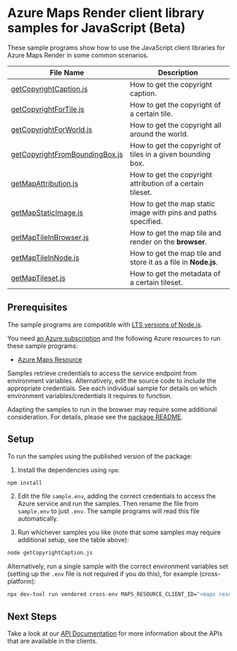 # Azure Maps Render client library samples for JavaScript (Beta)

These sample programs show how to use the JavaScript client libraries for Azure Maps Render in some common scenarios.

| **File Name**                                                 | **Description**                                                |
| ------------------------------------------------------------- | -------------------------------------------------------------- |
| [getCopyrightCaption.js][getcopyrightcaption]                 | How to get the copyright caption.                              |
| [getCopyrightForTile.js][getcopyrightfortile]                 | How to get the copyright of a certain tile.                    |
| [getCopyrightForWorld.js][getcopyrightforworld]               | How to get the copyright all around the world.                 |
| [getCopyrightFromBoundingBox.js][getcopyrightfromboundingbox] | How to get the copyright of tiles in a given bounding box.     |
| [getMapAttribution.js][getmapattribution]                     | How to get the copyright attribution of a certain tileset.     |
| [getMapStaticImage.js][getmapstaticimage]                     | How to get the map static image with pins and paths specified. |
| [getMapTileInBrowser.js][getmaptileinbrowser]                 | How to get the map tile and render on the **browser**.         |
| [getMapTileInNode.js][getmaptileinnode]                       | How to get the map tile and store it as a file in **Node.js**. |
| [getMapTileset.js][getmaptileset]                             | How to get the metadata of a certain tileset.                  |

## Prerequisites

The sample programs are compatible with [LTS versions of Node.js](https://github.com/nodejs/release#release-schedule).

You need [an Azure subscription][freesub] and the following Azure resources to run these sample programs:

- [Azure Maps Resource][createinstance_azuremapsresource]

Samples retrieve credentials to access the service endpoint from environment variables. Alternatively, edit the source code to include the appropriate credentials. See each individual sample for details on which environment variables/credentials it requires to function.

Adapting the samples to run in the browser may require some additional consideration. For details, please see the [package README][package].

## Setup

To run the samples using the published version of the package:

1. Install the dependencies using `npm`:

```bash
npm install
```

2. Edit the file `sample.env`, adding the correct credentials to access the Azure service and run the samples. Then rename the file from `sample.env` to just `.env`. The sample programs will read this file automatically.

3. Run whichever samples you like (note that some samples may require additional setup, see the table above):

```bash
node getCopyrightCaption.js
```

Alternatively, run a single sample with the correct environment variables set (setting up the `.env` file is not required if you do this), for example (cross-platform):

```bash
npx dev-tool run vendored cross-env MAPS_RESOURCE_CLIENT_ID="<maps resource client id>" node getCopyrightCaption.js
```

## Next Steps

Take a look at our [API Documentation][apiref] for more information about the APIs that are available in the clients.

[getcopyrightcaption]: https://github.com/Azure/azure-sdk-for-js/blob/main/sdk/maps/maps-render-rest/samples/v2-beta/javascript/getCopyrightCaption.js
[getcopyrightfortile]: https://github.com/Azure/azure-sdk-for-js/blob/main/sdk/maps/maps-render-rest/samples/v2-beta/javascript/getCopyrightForTile.js
[getcopyrightforworld]: https://github.com/Azure/azure-sdk-for-js/blob/main/sdk/maps/maps-render-rest/samples/v2-beta/javascript/getCopyrightForWorld.js
[getcopyrightfromboundingbox]: https://github.com/Azure/azure-sdk-for-js/blob/main/sdk/maps/maps-render-rest/samples/v2-beta/javascript/getCopyrightFromBoundingBox.js
[getmapattribution]: https://github.com/Azure/azure-sdk-for-js/blob/main/sdk/maps/maps-render-rest/samples/v2-beta/javascript/getMapAttribution.js
[getmapstaticimage]: https://github.com/Azure/azure-sdk-for-js/blob/main/sdk/maps/maps-render-rest/samples/v2-beta/javascript/getMapStaticImage.js
[getmaptileinbrowser]: https://github.com/Azure/azure-sdk-for-js/blob/main/sdk/maps/maps-render-rest/samples/v2-beta/javascript/getMapTileInBrowser.js
[getmaptileinnode]: https://github.com/Azure/azure-sdk-for-js/blob/main/sdk/maps/maps-render-rest/samples/v2-beta/javascript/getMapTileInNode.js
[getmaptileset]: https://github.com/Azure/azure-sdk-for-js/blob/main/sdk/maps/maps-render-rest/samples/v2-beta/javascript/getMapTileset.js
[apiref]: https://learn.microsoft.com/javascript/api/@azure-rest/maps-render
[freesub]: https://azure.microsoft.com/free/
[createinstance_azuremapsresource]: https://learn.microsoft.com/azure/azure-maps/how-to-create-template
[package]: https://github.com/Azure/azure-sdk-for-js/tree/main/sdk/maps/maps-render-rest/README.md
